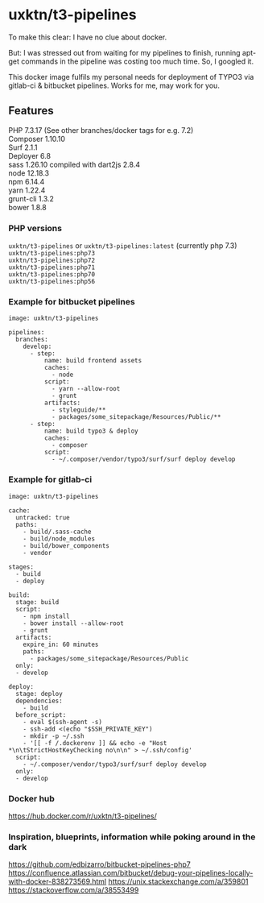# uxktn/t3-pipelines

To make this clear: I have no clue about docker.

But: I was stressed out from waiting for my pipelines to finish, running apt-get commands in the pipeline was costing too much time. So, I googled it.

This docker image fulfils my personal needs for deployment of TYPO3 via gitlab-ci & bitbucket pipelines.
Works for me, may work for you.

## Features

PHP 7.3.17 (See other branches/docker tags for e.g. 7.2)  
Composer 1.10.10  
Surf 2.1.1  
Deployer 6.8  
sass 1.26.10 compiled with dart2js 2.8.4  
node 12.18.3  
npm 6.14.4  
yarn 1.22.4  
grunt-cli 1.3.2  
bower 1.8.8  

### PHP versions

`uxktn/t3-pipelines` or `uxktn/t3-pipelines:latest` (currently php 7.3)  
`uxktn/t3-pipelines:php73`  
`uxktn/t3-pipelines:php72`  
`uxktn/t3-pipelines:php71`  
`uxktn/t3-pipelines:php70`  
`uxktn/t3-pipelines:php56`  

### Example for bitbucket pipelines
```
image: uxktn/t3-pipelines

pipelines:
  branches:
    develop:
      - step:
          name: build frontend assets
          caches:
            - node
          script:
            - yarn --allow-root
            - grunt
          artifacts:
            - styleguide/**
            - packages/some_sitepackage/Resources/Public/**
      - step:
          name: build typo3 & deploy
          caches:
            - composer
          script:
            - ~/.composer/vendor/typo3/surf/surf deploy develop
```

### Example for gitlab-ci
```
image: uxktn/t3-pipelines

cache:
  untracked: true
  paths:
    - build/.sass-cache
    - build/node_modules
    - build/bower_components
    - vendor

stages:
  - build
  - deploy

build:
  stage: build
  script:
    - npm install
    - bower install --allow-root
    - grunt
  artifacts:
    expire_in: 60 minutes
    paths:
      - packages/some_sitepackage/Resources/Public
  only:
  - develop

deploy:
  stage: deploy
  dependencies:
    - build
  before_script:
    - eval $(ssh-agent -s)
    - ssh-add <(echo "$SSH_PRIVATE_KEY")
    - mkdir -p ~/.ssh
    - '[[ -f /.dockerenv ]] && echo -e "Host *\n\tStrictHostKeyChecking no\n\n" > ~/.ssh/config'
  script:
    - ~/.composer/vendor/typo3/surf/surf deploy develop
  only:
  - develop
```

### Docker hub
https://hub.docker.com/r/uxktn/t3-pipelines/

### Inspiration, blueprints, information while poking around in the dark
https://github.com/edbizarro/bitbucket-pipelines-php7
https://confluence.atlassian.com/bitbucket/debug-your-pipelines-locally-with-docker-838273569.html
https://unix.stackexchange.com/a/359801
https://stackoverflow.com/a/38553499
